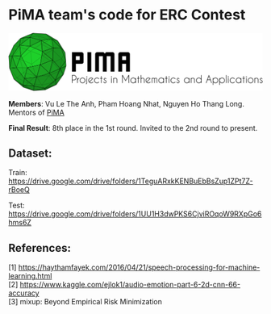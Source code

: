 # PiMA team's code for ERC Contest
<p align="center">
  
<a href="https://www.pimavn.com">  
  
  <img src="original logo (with text)_01.png" alt="PiMA"  />
</a>
  
</p>
<strong>Members</strong>: Vu Le The Anh, Pham Hoang Nhat, Nguyen Ho Thang Long. Mentors of 
<a href="https://www.pimavn.com">
  PiMA
</a>

<strong>Final Result</strong>: 8th place in the 1st round. Invited to the 2nd round to present.

## Dataset:
Train: https://drive.google.com/drive/folders/1TeguARxkKENBuEbBsZup1ZPt7Z-rBoeQ

Test: https://drive.google.com/drive/folders/1UU1H3dwPKS6CjviROqoW9RXpGo6hms6Z

## References:

[1] https://haythamfayek.com/2016/04/21/speech-processing-for-machine-learning.html
<br />
[2] https://www.kaggle.com/ejlok1/audio-emotion-part-6-2d-cnn-66-accuracy
<br />
[3] mixup: Beyond Empirical Risk Minimization
